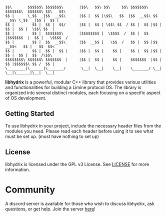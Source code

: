 ```
$$\       $$$$$$\ $$$$$$$\       |$$\   $$\ $$\     $$\ $$$$$$$\  $$$$$$$\  $$$$$$\ $$\   $$\ 
$$ |      \_$$  _|$$  __$$\      |$$ |  $$ |\$$\   $$  |$$  __$$\ $$  __$$\ \_$$  _|$$ |  $$ |
$$ |        $$ |  $$ |  $$/      |$$ |  $$ | \$$\ $$  / $$ |  $$ |$$ |  $$ |  $$ |  \$$\ $$  |
$$ |        $$ |  $$$$$$$\       |$$$$$$$$ |  \$$$$  /  $$ |  $$ |$$$$$$$  |  $$ |   \$$$$  / 
$$ |        $$ |  $$  __$$\      |$$  __$$ |   \$$  /   $$ |  $$ |$$  __$$<   $$ |   $$  $$<  
$$ |        $$ |  $$ |  $$ |     |$$ |  $$ |    $$ |    $$ |  $$ |$$ |  $$ |  $$ |  $$  /\$$\ 
$$$$$$$$\ $$$$$$\ $$$$$$$  |     |$$ |  $$ |    $$ |    $$$$$$$  |$$ |  $$ |$$$$$$\ $$ /  $$ |
\________|\______|\_______/       \__|  \__|    \__|    \_______/ \__|  \__|\______|\__|  \__|
```
                                                                                        
**libhydrix** is a powerful, modular C++ library that provides various utilities and functionalities for building a Limine protocol OS. The library is organized into several distinct modules, each focusing on a specific aspect of OS development.

## Getting Started

To use libhydrix in your project, include the necessary header files from the modules you need. Please read each header before using it to see what must be set up. (most have nothing to set up)

## License

libhydrix is licensed under the GPL v3 License. See [LICENSE](https://github.com/Aquanite/libhydrix/blob/main/LICENSE) for more information.

# Community

A discord server is available for those who wish to discuss libhydrix, ask questions, or get help. Join the server [here](https://discord.gg/TfmWCaVYXj)!